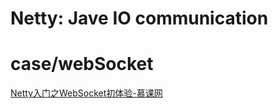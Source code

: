 # Netty: Jave IO communication
# case/webSocket
[Netty入门之WebSocket初体验-慕课网](https://www.imooc.com/learn/941)
